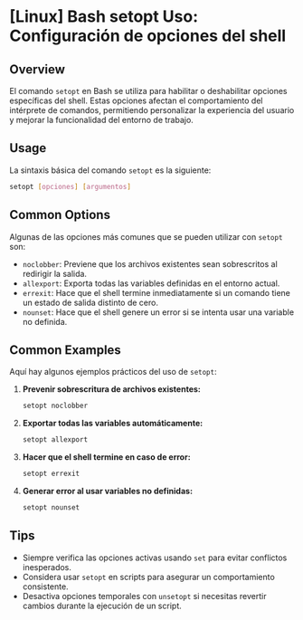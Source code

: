 # [Linux] Bash setopt Uso: Configuración de opciones del shell

## Overview
El comando `setopt` en Bash se utiliza para habilitar o deshabilitar opciones específicas del shell. Estas opciones afectan el comportamiento del intérprete de comandos, permitiendo personalizar la experiencia del usuario y mejorar la funcionalidad del entorno de trabajo.

## Usage
La sintaxis básica del comando `setopt` es la siguiente:

```bash
setopt [opciones] [argumentos]
```

## Common Options
Algunas de las opciones más comunes que se pueden utilizar con `setopt` son:

- `noclobber`: Previene que los archivos existentes sean sobrescritos al redirigir la salida.
- `allexport`: Exporta todas las variables definidas en el entorno actual.
- `errexit`: Hace que el shell termine inmediatamente si un comando tiene un estado de salida distinto de cero.
- `nounset`: Hace que el shell genere un error si se intenta usar una variable no definida.

## Common Examples
Aquí hay algunos ejemplos prácticos del uso de `setopt`:

1. **Prevenir sobrescritura de archivos existentes:**
   ```bash
   setopt noclobber
   ```

2. **Exportar todas las variables automáticamente:**
   ```bash
   setopt allexport
   ```

3. **Hacer que el shell termine en caso de error:**
   ```bash
   setopt errexit
   ```

4. **Generar error al usar variables no definidas:**
   ```bash
   setopt nounset
   ```

## Tips
- Siempre verifica las opciones activas usando `set` para evitar conflictos inesperados.
- Considera usar `setopt` en scripts para asegurar un comportamiento consistente.
- Desactiva opciones temporales con `unsetopt` si necesitas revertir cambios durante la ejecución de un script.
